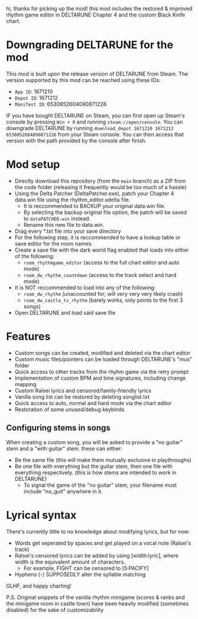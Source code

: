 hi, thanks for picking up the mod!
this mod includes the restored & improved rhythm game editor in DELTARUNE Chapter 4 and the custom Black Knife chart.

# Downgrading DELTARUNE for the mod
This mod is built upon the release version of DELTARUNE from Steam.
The version supported by this mod can be reached using these IDs:
- `App ID`: 1671210
- `Depot ID`: 1671212
- `Manifest ID`: 6530852604090871226

IF you have bought DELTARUNE on Steam, you can first open up Steam's console by pressing `Win + R` and running `steam://open/console`.
You can downgrade DELTARUNE by running `download_depot 1671210 1671212 6530852604090871226` from your Steam console.
You can then access that version with the path provided by the console after finish.

# Mod setup
- Directly download this repository (from the `main` branch) as a ZIP from the code folder (releasing it frequently would be too much of a hassle)
- Using the Delta Patcher (DeltaPatcher.exe), patch your Chapter 4 data.win file using the rhythm_editor.xdelta file.
	- It is reccommended to BACKUP your original data.win file.
	- By selecting the backup original file option, the patch will be saved to `dataPATCHED.win` instead.
	- Rename this new file to data.win.
- Drag every *.txt file into your save directory
- For the following step, it is reccommended to have a lookup table or save editor for the room names.
- Create a save file with the dark world flag enabled that loads into either of the following:
	- `room_rhythmgame_editor` (access to the full chart editor and auto mode)
	- `room_dw_rhythm_countdown` (access to the track select and hard mode)
- It is NOT reccommended to load into any of the following:
	- `room_dw_rhythm` (unaccounted for; will very very very likely crash)
	- `room_dw_castle_tv_rhythm` (barely works, only points to the first 3 songs)
- Open DELTARUNE and load said save file

# Features
- Custom songs can be created, modified and deleted via the chart editor
- Custom music files/pointers can be loaded through DELTARUNE's "mus" folder
- Quick access to other tracks from the rhyhm game via the retry prompt
- Implementation of custom BPM and time signatures, including change mapping
- Custom Ralsei lyrics and censored/family-friendly lyrics
- Vanilla song list can be restored by deleting songlist.txt
- Quick access to auto, normal and hard mode via the chart editor
- Restoration of some unused/debug keybinds
## Configuring stems in songs
When creating a custom song, you will be asked to provide a "no guitar" stem and a "with guitar" stem. these can either:
- Be the same file (this will make them mutually exclusive in playthroughs)
- Be one file with everything but the guitar stem, then one file with everything respectively. (this is how stems are intended to work in DELTARUNE)
	- To signal the game of the "no guitar" stem, your filename must include "no_guit" anywhere in it.
# Lyrical syntax
There's currently little to no knowledge about modifying lyrics, but for now:
- Words get seperated by spaces and get played on a vocal note (Ralsei's track)
- Ralsei's censored lyrics can be added by using [width:lyric], where width is the equivalent amount of characters.
	- For example, FIGHT can be censored to [5:PACIFY]
- Hyphens (-) SUPPOSEDLY alter the syllable matching

GLHF, and happy charting!

P.S. Original snippets of the vanilla rhythm minigame
(scores & ranks and the minigame room in castle town)
have been heavily modified (sometimes disabled) for the sake of customizability
